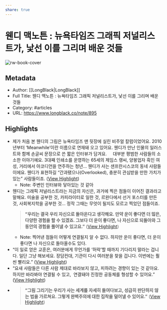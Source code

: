 ```yaml
---
share: true
---
```


# 웬디 맥노튼 : 뉴욕타임즈 그래픽 저널리스트가, 낯선 이를 그리며 배운 것들

![rw-book-cover](https://longblack-contens.s3.ap-northeast-2.amazonaws.com/image/20231115/170002143740f0689a95edf3bba2ac000e1fba4061.png)

## Metadata
- Author: [[LongBlack|LongBlack]]
- Full Title: 웬디 맥노튼 : 뉴욕타임즈 그래픽 저널리스트가, 낯선 이를 그리며 배운 것들
- Category: #articles
- URL: https://www.longblack.co/note/895

## Highlights
- 제가 처음 본 웬디의 그림은 뉴욕타임즈 맨 뒷장에 실린 비주얼 칼럼이었어요. 2010년부터 ‘Meanwhile’이란 이름으로 연재돼 오고 있어요. 웬디가 만난 인물의 일러스트와 함께 손글씨 문장으로 쓴 짧은 인터뷰가 담겨요.    
  대부분 평범한 사람들의 소소한 이야기예요. 3대째 인쇄소를 운영하는 65세의 제임스 랭씨, 양봉업자 흑인 여성, 거리에서 아코디언을 연주하는 청년… 웬디가 사는 샌프란시스코의 동네 사람들이에요. 웬디가 표현하길 “간과됐으나(Overlooked), 충분히 관심받을 만한 가치가 있는” 사람들이죠. ([View Highlight](https://read.readwise.io/read/01hg7tgbas7zp8nb12955cj7fx))
    - Note: 주변인 인터뷰와 닿아있는 것 같아
- 웬디는 그래픽 저널리스트라는 지금의 자신은, 과거에 찍은 점들이 이어진 결과라고 말해요. 미술을 공부한 것, 카피라이터로 일한 것, 르완다에서 선거 포스터를 만든 것, 사회복지학을 공부한 것… 정작 그때는 무엇이 될지도 모르고 찍었던 점들이죠.  
  > **“우리는 결국 우리 자신으로 돌아온다고 생각해요. 만약 운이 좋다면 더 많은, 다양한 경험을 할 수 있겠죠. 그보다 더 운이 좋다면, 나 자신으로 되돌아와 그동안의 경험을 풀어낼 수 있고요.”** ([View Highlight](https://read.readwise.io/read/01hg7tk3q1p9gs0p9e35vjw0a1))
    - Note: 찍어낸 점들이 어떻게 연결될지 알 수 없다. 하지만 운이 좋다면, 더 운이 좋다면 나 자신으로 돌아올수도 있다.
- “이 일로 얻은 교훈은, 여러분에게 무언가를 ‘허락’할 때까지 기다리지 말라는 겁니다. 일단 그냥 해보세요. 장담컨대, 기관이 다시 여러분을 찾을 겁니다. 이번에는 훨씬 빨리요.” ([View Highlight](https://read.readwise.io/read/01hg7tp72hfqtqhm75avqwvvys))
- “요새 사람들은 다른 사람 제대로 바라보지 않고, 피하려는 경향이 있는 것 같아요. 하지만 바라봐야 연결될 수 있고,  연결돼야 진정한 공동체를 형성할 수 있어요.” ([View Highlight](https://read.readwise.io/read/01hg7tqqgrpe8zkca6rr04msqs))
- > **“그림 그리기는 우리가 사는 세계를 자세히 들여다보고, 성급히 판단하지 않는 법을 가르쳐요. 그렇게 완벽주의에 대한 집착을 덜어낼 수 있어요.”** ([View Highlight](https://read.readwise.io/read/01hg7tq2qb82wad48s04dmsgpa))
